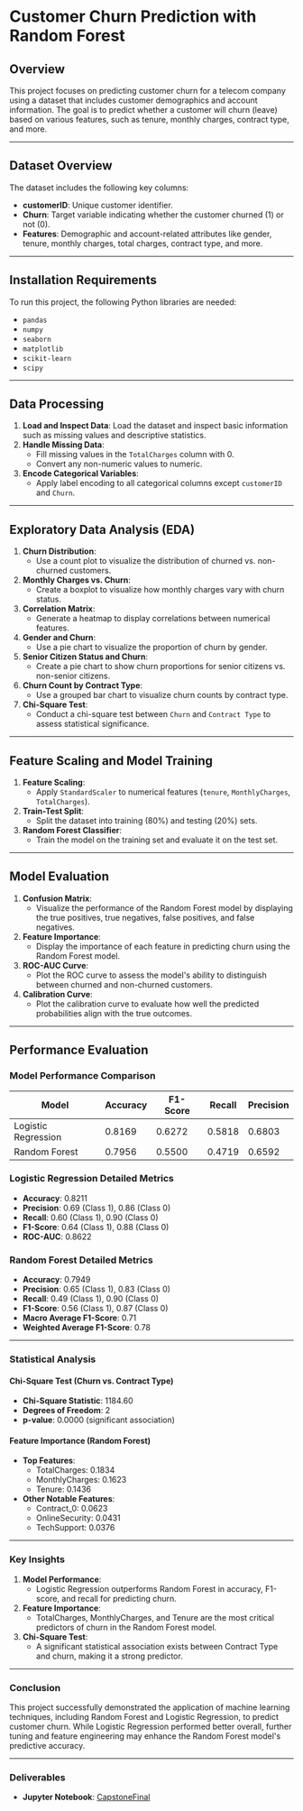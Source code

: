 # Customer Churn Prediction with Random Forest

## Overview
This project focuses on predicting customer churn for a telecom company using a dataset that includes customer demographics and account information. The goal is to predict whether a customer will churn (leave) based on various features, such as tenure, monthly charges, contract type, and more.

---

## Dataset Overview
The dataset includes the following key columns:
- **customerID**: Unique customer identifier.
- **Churn**: Target variable indicating whether the customer churned (1) or not (0).
- **Features**: Demographic and account-related attributes like gender, tenure, monthly charges, total charges, contract type, and more.

---

## Installation Requirements
To run this project, the following Python libraries are needed:
- `pandas`
- `numpy`
- `seaborn`
- `matplotlib`
- `scikit-learn`
- `scipy`


---

## Data Processing
1. **Load and Inspect Data**: Load the dataset and inspect basic information such as missing values and descriptive statistics.
2. **Handle Missing Data**: 
   - Fill missing values in the `TotalCharges` column with 0.
   - Convert any non-numeric values to numeric.
3. **Encode Categorical Variables**: 
   - Apply label encoding to all categorical columns except `customerID` and `Churn`.

---

## Exploratory Data Analysis (EDA)
1. **Churn Distribution**: 
   - Use a count plot to visualize the distribution of churned vs. non-churned customers.
2. **Monthly Charges vs. Churn**: 
   - Create a boxplot to visualize how monthly charges vary with churn status.
3. **Correlation Matrix**: 
   - Generate a heatmap to display correlations between numerical features.
4. **Gender and Churn**: 
   - Use a pie chart to visualize the proportion of churn by gender.
5. **Senior Citizen Status and Churn**: 
   - Create a pie chart to show churn proportions for senior citizens vs. non-senior citizens.
6. **Churn Count by Contract Type**: 
   - Use a grouped bar chart to visualize churn counts by contract type.
7. **Chi-Square Test**: 
   - Conduct a chi-square test between `Churn` and `Contract Type` to assess statistical significance.

---

## Feature Scaling and Model Training
1. **Feature Scaling**: 
   - Apply `StandardScaler` to numerical features (`tenure`, `MonthlyCharges`, `TotalCharges`).
2. **Train-Test Split**: 
   - Split the dataset into training (80%) and testing (20%) sets.
3. **Random Forest Classifier**: 
   - Train the model on the training set and evaluate it on the test set.
---
## Model Evaluation
1. **Confusion Matrix**: 
   - Visualize the performance of the Random Forest model by displaying the true positives, true negatives, false positives, and false negatives.
2. **Feature Importance**: 
   - Display the importance of each feature in predicting churn using the Random Forest model.
3. **ROC-AUC Curve**: 
   - Plot the ROC curve to assess the model's ability to distinguish between churned and non-churned customers.
4. **Calibration Curve**: 
   - Plot the calibration curve to evaluate how well the predicted probabilities align with the true outcomes.
---

## Performance Evaluation

### Model Performance Comparison

| Model                | Accuracy | F1-Score | Recall  | Precision |
|----------------------|----------|----------|---------|-----------|
| Logistic Regression  | 0.8169   | 0.6272   | 0.5818  | 0.6803    |
| Random Forest        | 0.7956   | 0.5500   | 0.4719  | 0.6592    |

### Logistic Regression Detailed Metrics
- **Accuracy**: 0.8211
- **Precision**: 0.69 (Class 1), 0.86 (Class 0)
- **Recall**: 0.60 (Class 1), 0.90 (Class 0)
- **F1-Score**: 0.64 (Class 1), 0.88 (Class 0)
- **ROC-AUC**: 0.8622

### Random Forest Detailed Metrics
- **Accuracy**: 0.7949
- **Precision**: 0.65 (Class 1), 0.83 (Class 0)
- **Recall**: 0.49 (Class 1), 0.90 (Class 0)
- **F1-Score**: 0.56 (Class 1), 0.87 (Class 0)
- **Macro Average F1-Score**: 0.71
- **Weighted Average F1-Score**: 0.78

---

### Statistical Analysis

#### Chi-Square Test (Churn vs. Contract Type)
- **Chi-Square Statistic**: 1184.60
- **Degrees of Freedom**: 2
- **p-value**: 0.0000 (significant association)

#### Feature Importance (Random Forest)
- **Top Features**:
  - TotalCharges: 0.1834
  - MonthlyCharges: 0.1623
  - Tenure: 0.1436
- **Other Notable Features**:
  - Contract_0: 0.0623
  - OnlineSecurity: 0.0431
  - TechSupport: 0.0376

---

### Key Insights
1. **Model Performance**: 
   - Logistic Regression outperforms Random Forest in accuracy, F1-score, and recall for predicting churn.
2. **Feature Importance**: 
   - TotalCharges, MonthlyCharges, and Tenure are the most critical predictors of churn in the Random Forest model.
3. **Chi-Square Test**: 
   - A significant statistical association exists between Contract Type and churn, making it a strong predictor.

---

### Conclusion
This project successfully demonstrated the application of machine learning techniques, including Random Forest and Logistic Regression, to predict customer churn. While Logistic Regression performed better overall, further tuning and feature engineering may enhance the Random Forest model's predictive accuracy.

---

### Deliverables
- **Jupyter Notebook**: [CapstoneFinal](https://github.com/jsathyan3245/CapstoneProject20.1/blob/main/CapstoneFinalVersion.ipynb)


